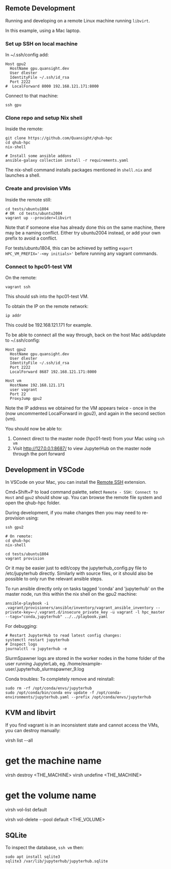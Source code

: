 ## Remote Development

Running and developing on a remote Linux machine running `libvirt`.

In this example, using a Mac laptop.

### Set up SSH on local machine

In ~/.ssh/config add:

```
Host gpu2
  HostName gpu.quansight.dev
  User dlester
  IdentityFile ~/.ssh/id_rsa
  Port 2222
#  LocalForward 8000 192.168.121.171:8000
```

Connect to that machine:

```
ssh gpu
```

### Clone repo and setup Nix shell

Inside the remote:

```
git clone https://github.com/Quansight/qhub-hpc
cd qhub-hpc
nix-shell

# Install some ansible addons
ansible-galaxy collection install -r requirements.yaml
```

The nix-shell command installs packages mentioned in `shell.nix` and launches a shell.

### Create and provision VMs

Inside the remote still:

```
cd tests/ubuntu1804
# OR  cd tests/ubuntu2004
vagrant up --provider=libvirt
```

Note that if someone else has already done this on the same machine, there may be a naming conflict. Either try 
ubuntu2004 instead, or add your own prefix to avoid a conflict.

For tests/ubuntu1804, this can be achieved by setting `export HPC_VM_PREFIX='-<my initials>'` before running any vagrant commands.

### Connect to hpc01-test VM

On the remote:

```
vagrant ssh
```

This should ssh into the hpc01-test VM.

To obtain the IP on the remote network:

```
ip addr
```

This could be 192.168.121.171 for example.

To be able to connect all the way through, back on the host Mac add/update to ~/.ssh/config:

```
Host gpu2
  HostName gpu.quansight.dev
  User dlester
  IdentityFile ~/.ssh/id_rsa
  Port 2222
  LocalForward 8687 192.168.121.171:8000

Host vm
  HostName 192.168.121.171
  user vagrant
  Port 22
  ProxyJump gpu2 
```

Note the IP address we obtained for the VM appears twice - once in the (now uncommented LocalForward in gpu2), and 
again in the second section (vm).

You should now be able to:

1. Connect direct to the master node (hpc01-test) from your Mac using `ssh vm`
2. Visit http://127.0.0.1:8687/ to view JupyterHub on the master node through the port forward

## Development in VSCode

In VSCode on your Mac, you can install the [Remote SSH](https://marketplace.visualstudio.com/items?itemName=ms-vscode-remote.remote-ssh) extension.

Cmd+Shift+P to load command palette, select `Remote - SSH: Connect to Host` and `gpu2` should show up. You can browse the remote file system and open the qhub-hpc folder.

During development, if you make changes then you may need to re-provision using:

```
ssh gpu2

# On remote:
cd qhub-hpc
nix-shell

cd tests/ubuntu1804
vagrant provision
```

Or it may be easier just to edit/copy the jupyterhub_config.py file to /etc/jupyterhub directly.
Similarly with source files, or it should also be possible to only run the relevant ansible steps.

To run ansible directly only on tasks tagged 'conda' and 'jupyterhub' on the master node, run this within the nix shell on the gpu2 machine:

```
ansible-playbook -i .vagrant/provisioners/ansible/inventory/vagrant_ansible_inventory --private-key=~/.vagrant.d/insecure_private_key -u vagrant -l hpc_master --tags="conda,jupyterhub" ../../playbook.yaml
```

For debugging:

```
# Restart JupyterHub to read latest config changes:
systemctl restart jupyterhub
# Inspect logs
journalctl -u jupyterhub -e
```

SlurmSpawner logs are stored in the worker nodes in the home folder of the user running JupyterLab, eg. /home/example-user/.jupyterhub_slurmspawner_9.log

Conda troubles:
To completely remove and reinstall:
```
sudo rm -rf /opt/conda/envs/jupyterhub
sudo /opt/conda/bin/conda env update -f /opt/conda-environments/jupyterhub.yaml --prefix /opt/conda/envs/jupyterhub
```

## KVM and libvirt

If you find vagrant is in an inconsistent state and cannot access the VMs, you can destroy manually:

virsh list --all
# get the machine name

virsh destroy <THE_MACHINE>
virsh undefine <THE_MACHINE>

# get the volume name
virsh vol-list default

virsh vol-delete --pool default <THE_VOLUME>

## SQLite

To inspect the database, `ssh vm` then:

```
sudo apt install sqlite3
sqlite3 /var/lib/jupyterhub/jupyterhub.sqlite
```
